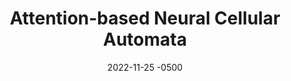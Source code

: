 ---
date: 2022-11-25 -0500
title: Attention-based Neural Cellular Automata
teaser: |
  <video controls>
    <source src="/assets/vid/vitca.mp4" type="video/mp4">
    Your browser does not support the video tag.
  </video>
authors: [mattie, derek, chris]
venue: NeurIPS 2022
links:
  -
    name: Paper
    url: https://openreview.net/forum?id=9t24EBSlZOa
  -
    name: Code (coming end of 2022)
    url: /#
  -
    name: Project Page (coming end of 2022)
    url: /#
---